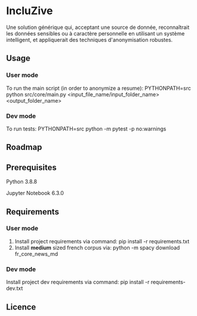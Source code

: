 # IncluZive
Une solution générique qui, acceptant une source de donnée, reconnaîtrait les données sensibles ou à caractère personnelle en utilisant un système intelligent, et appliquerait des techniques d'anonymisation robustes.

## Usage
### User mode
To run the main script (in order to anonymize a resume): PYTHONPATH=src python src/core/main.py <input_file_name/input_folder_name> <output_folder_name>

### Dev mode
To run tests: PYTHONPATH=src python -m pytest -p no:warnings


## Roadmap

## Prerequisites
Python 3.8.8

Jupyter Notebook 6.3.0

## Requirements
### User mode
1) Install project requirements via command: pip install -r requirements.txt
2) Install **medium** sized french corpus via: python -m spacy download fr_core_news_md

### Dev mode
Install project dev requirements via command: pip install -r requirements-dev.txt


## Licence